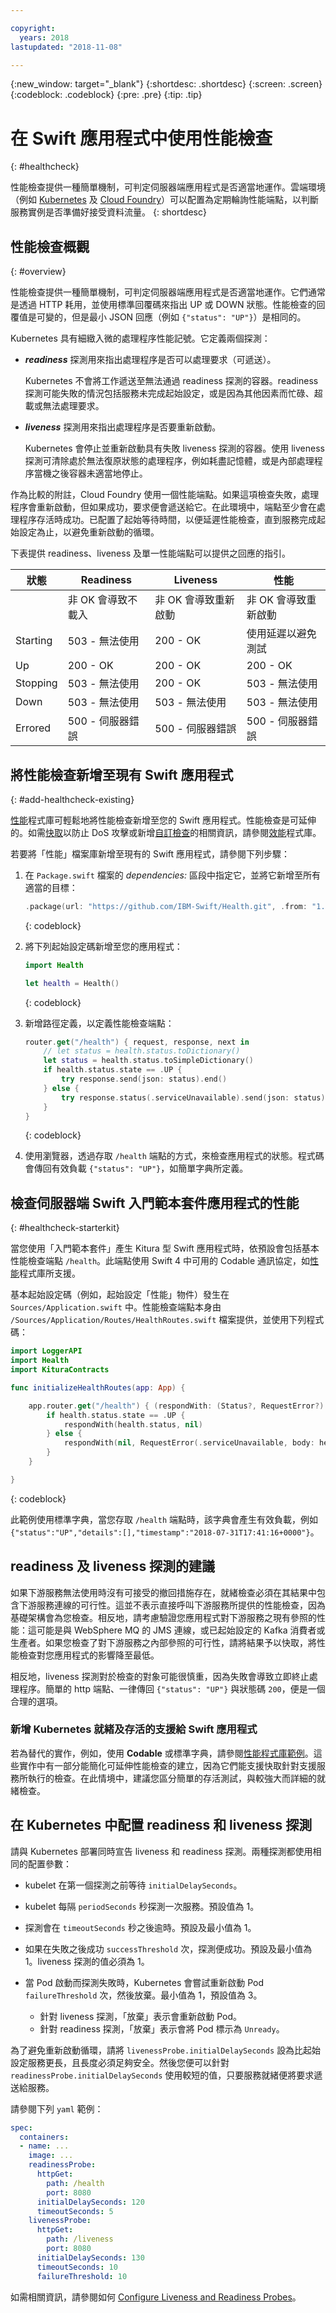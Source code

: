 ```yaml
---

copyright:
  years: 2018
lastupdated: "2018-11-08"

---
```


{:new_window: target="_blank"}
{:shortdesc: .shortdesc}
{:screen: .screen}
{:codeblock: .codeblock}
{:pre: .pre}
{:tip: .tip}

# 在 Swift 應用程式中使用性能檢查
{: #healthcheck}

性能檢查提供一種簡單機制，可判定伺服器端應用程式是否適當地運作。雲端環境（例如 [Kubernetes](https://www.ibm.com/cloud/container-service) 及 [Cloud Foundry](https://www.ibm.com/cloud/cloud-foundry)）可以配置為定期輪詢性能端點，以判斷服務實例是否準備好接受資料流量。
{: shortdesc}

## 性能檢查概觀
{: #overview}

性能檢查提供一種簡單機制，可判定伺服器端應用程式是否適當地運作。它們通常是透過 HTTP 耗用，並使用標準回覆碼來指出 UP 或 DOWN 狀態。性能檢查的回覆值是可變的，但是最小 JSON 回應（例如 `{"status": "UP"}`）是相同的。

Kubernetes 具有細緻入微的處理程序性能記號。它定義兩個探測：

- _**readiness**_ 探測用來指出處理程序是否可以處理要求（可遞送）。

  Kubernetes 不會將工作遞送至無法通過 readiness 探測的容器。readiness 探測可能失敗的情況包括服務未完成起始設定，或是因為其他因素而忙碌、超載或無法處理要求。

- _**liveness**_ 探測用來指出處理程序是否要重新啟動。

  Kubernetes 會停止並重新啟動具有失敗 liveness 探測的容器。使用 liveness 探測可清除處於無法復原狀態的處理程序，例如耗盡記憶體，或是內部處理程序當機之後容器未適當地停止。

作為比較的附註，Cloud Foundry 使用一個性能端點。如果這項檢查失敗，處理程序會重新啟動，但如果成功，要求便會遞送給它。在此環境中，端點至少會在處理程序存活時成功。已配置了起始等待時間，以便延遲性能檢查，直到服務完成起始設定為止，以避免重新啟動的循環。

下表提供 readiness、liveness 及單一性能端點可以提供之回應的指引。

|狀態| Readiness                   | Liveness                   |性能|
|----------|-----------------------------|----------------------------|---------------------------|
|          | 非 OK 會導致不載入| 非 OK 會導致重新啟動| 非 OK 會導致重新啟動|
| Starting | 503 - 無法使用| 200 - OK                   |使用延遲以避免測試|
| Up       | 200 - OK                   | 200 - OK                   | 200 - OK                   |
| Stopping | 503 - 無法使用| 200 - OK                   | 503 - 無法使用|
| Down     | 503 - 無法使用| 503 - 無法使用| 503 - 無法使用|
| Errored  | 500 - 伺服器錯誤| 500 - 伺服器錯誤| 500 - 伺服器錯誤|

## 將性能檢查新增至現有 Swift 應用程式
{: #add-healthcheck-existing}

[性能](https://github.com/IBM-Swift/Health)程式庫可輕鬆地將性能檢查新增至您的 Swift 應用程式。性能檢查是可延伸的。如需[快取](https://github.com/IBM-Swift/Health#caching)以防止 DoS 攻擊或新增[自訂檢查](https://github.com/IBM-Swift/Health#implementing-a-health-check)的相關資訊，請參閱[效能](https://github.com/IBM-Swift/Health)程式庫。

若要將「性能」檔案庫新增至現有的 Swift 應用程式，請參閱下列步驟：

1. 在 `Package.swift` 檔案的 *dependencies:* 區段中指定它，並將它新增至所有適當的目標：

    ```swift
    .package(url: "https://github.com/IBM-Swift/Health.git", .from: "1.0.0"),
    ```
    {: codeblock}

2. 將下列起始設定碼新增至您的應用程式：

    ```swift
    import Health

    let health = Health()
    ```
    {: codeblock}

3. 新增路徑定義，以定義性能檢查端點：

    ```swift
    router.get("/health") { request, response, next in
        // let status = health.status.toDictionary()
        let status = health.status.toSimpleDictionary()
        if health.status.state == .UP {
            try response.send(json: status).end()
        } else {
            try response.status(.serviceUnavailable).send(json: status).end()
        }
    }
    ```
    {: codeblock}

4. 使用瀏覽器，透過存取 `/health` 端點的方式，來檢查應用程式的狀態。程式碼會傳回有效負載 `{"status": "UP"}`，如簡單字典所定義。

## 檢查伺服器端 Swift 入門範本套件應用程式的性能
{: #healthcheck-starterkit}

當您使用「入門範本套件」產生 Kitura 型 Swift 應用程式時，依預設會包括基本性能檢查端點 `/health`。此端點使用 Swift 4 中可用的 Codable 通訊協定，如[性能](https://github.com/IBM-Swift/Health)程式庫所支援。

基本起始設定碼（例如，起始設定「性能」物件）發生在 `Sources/Application.swift` 中。性能檢查端點本身由 `/Sources/Application/Routes/HealthRoutes.swift` 檔案提供，並使用下列程式碼：

```swift
import LoggerAPI
import Health
import KituraContracts

func initializeHealthRoutes(app: App) {

    app.router.get("/health") { (respondWith: (Status?, RequestError?) -> Void) -> Void in
        if health.status.state == .UP {
            respondWith(health.status, nil)
        } else {
            respondWith(nil, RequestError(.serviceUnavailable, body: health.status))
        }
    }

}
```
{: codeblock}

此範例使用標準字典，當您存取 `/health` 端點時，該字典會產生有效負載，例如 `{"status":"UP","details":[],"timestamp":"2018-07-31T17:41:16+0000"}`。

## readiness 及 liveness 探測的建議

如果下游服務無法使用時沒有可接受的撤回措施存在，就緒檢查必須在其結果中包含下游服務連線的可行性。這並不表示直接呼叫下游服務所提供的性能檢查，因為基礎架構會為您檢查。相反地，請考慮驗證您應用程式對下游服務之現有參照的性能：這可能是與 WebSphere MQ 的 JMS 連線，或已起始設定的 Kafka 消費者或生產者。如果您檢查了對下游服務之內部參照的可行性，請將結果予以快取，將性能檢查對您應用程式的影響降至最低。

相反地，liveness 探測對於檢查的對象可能很慎重，因為失敗會導致立即終止處理程序。簡單的 http 端點、一律傳回 `{"status": "UP"}` 與狀態碼 `200`，便是一個合理的選項。

### 新增 Kubernetes 就緒及存活的支援給 Swift 應用程式

若為替代的實作，例如，使用 **Codable** 或標準字典，請參閱[性能程式庫範例](https://github.com/IBM-Swift/Health#usage)。這些實作中有一部分能簡化可延伸性能檢查的建立，因為它們能支援快取針對支援服務所執行的檢查。在此情境中，建議您區分簡單的存活測試，與較強大而詳細的就緒檢查。

## 在 Kubernetes 中配置 readiness 和 liveness 探測

請與 Kubernetes 部署同時宣告 liveness 和 readiness 探測。兩種探測都使用相同的配置參數：

* kubelet 在第一個探測之前等待 `initialDelaySeconds`。

* kubelet 每隔 `periodSeconds` 秒探測一次服務。預設值為 1。

* 探測會在 `timeoutSeconds` 秒之後逾時。預設及最小值為 1。

* 如果在失敗之後成功 `successThreshold` 次，探測便成功。預設及最小值為 1。liveness 探測的值必須為 1。

* 當 Pod 啟動而探測失敗時，Kubernetes 會嘗試重新啟動 Pod `failureThreshold` 次，然後放棄。最小值為 1，預設值為 3。
    - 針對 liveness 探測，「放棄」表示會重新啟動 Pod。
    - 針對 readiness 探測，「放棄」表示會將 Pod 標示為 `Unready`。

為了避免重新啟動循環，請將 `livenessProbe.initialDelaySeconds` 設為比起始設定服務更長，且長度必須足夠安全。然後您便可以針對 `readinessProbe.initialDelaySeconds` 使用較短的值，只要服務就緒便將要求遞送給服務。

請參閱下列 `yaml` 範例：
```yaml
spec:
  containers:
  - name: ...
    image: ...
    readinessProbe:
      httpGet:
        path: /health
        port: 8080
      initialDelaySeconds: 120
      timeoutSeconds: 5
    livenessProbe:
      httpGet:
        path: /liveness
        port: 8080
      initialDelaySeconds: 130
      timeoutSeconds: 10
      failureThreshold: 10
```

如需相關資訊，請參閱如何 [Configure Liveness and Readiness Probes](https://kubernetes.io/docs/tasks/configure-pod-container/configure-liveness-readiness-probes/)。
